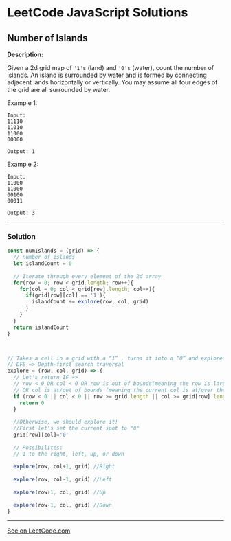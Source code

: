 # LeetCode JavaScript Solutions



## Number of Islands



**Description:**

Given a 2d grid map of ```'1's``` (land) and ```'0's``` (water), count the number of islands. An island is surrounded by water and is formed by connecting adjacent lands horizontally or vertically. You may assume all four edges of the grid are all surrounded by water.

Example 1:
```
Input:
11110
11010
11000
00000

Output: 1
```

Example 2:

```
Input:
11000
11000
00100
00011

Output: 3
```

---


### Solution
```Javascript
const numIslands = (grid) => {
  // number of islands
  let islandCount = 0 
  
  // Iterate through every element of the 2d array
  for(row = 0; row < grid.length; row++){
    for(col = 0; col < grid[row].length; col++){
      if(grid[row][col] == '1'){
        islandCount += explore(row, col, grid)
      }
    }
  }
  return islandCount
}



// Takes a cell in a grid with a “1” , turns it into a “0” and explores (DFS) any of the left, right, up, down 1’s
// DFS => Depth-first search traversal
explore = (row, col, grid) => {
  // Let's return IF =>
  // row < 0 OR col < 0 OR row is out of bounds(meaning the row is larger than the number of arrays in the 2d array) 
  // OR col is at/out of bounds (meaning the current col is at/over the number of elements a row has.)
  if (row < 0 || col < 0 || row >= grid.length || col >= grid[row].length || grid[row][col] === '0'){
    return 0
  }
    
  //Otherwise, we should explore it!
  //First let's set the current spot to "0"
  grid[row][col]='0'
    
  // Possibilites:
  // 1 to the right, left, up, or down
	
  explore(row, col+1, grid) //Right  
    
  explore(row, col-1, grid) //Left
    
  explore(row+1, col, grid) //Up
    
  explore(row-1, col, grid) //Down
}
```
---


[See on LeetCode.com](https://leetcode.com/explore/featured/card/30-day-leetcoding-challenge/530/week-3/3302/)
